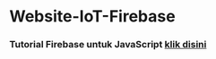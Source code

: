 # Website-IoT-Firebase

### Tutorial Firebase untuk JavaScript [klik disini](https://github.com/ASNProject/Firebase-JavaScript.git)

